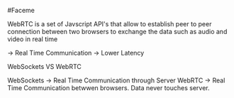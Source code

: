 #Faceme

WebRTC is a set of Javscript API's that allow to establish peer to peer connection between two browsers to exchange the data such as audio and video in real time

-> Real Time Communication
-> Lower Latency

WebSockets VS WebRTC

WebSockets -> Real Time Communication through Server
WebRTC -> Real Time Communication betwwen browsers. Data never touches server.
